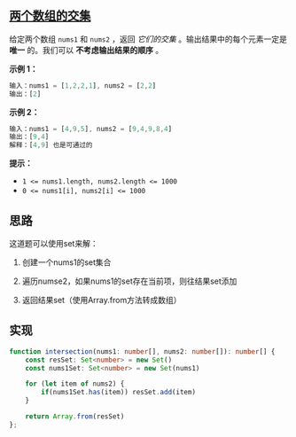 ## [两个数组的交集](https://leetcode.cn/problems/intersection-of-two-arrays/)

给定两个数组 `nums1` 和 `nums2` ，返回 *它们的交集* 。输出结果中的每个元素一定是 **唯一** 的。我们可以 **不考虑输出结果的顺序** 。

**示例 1：**

```js
输入：nums1 = [1,2,2,1], nums2 = [2,2]
输出：[2]
```

**示例 2：**

```js
输入：nums1 = [4,9,5], nums2 = [9,4,9,8,4]
输出：[9,4]
解释：[4,9] 也是可通过的
```

**提示：**

- `1 <= nums1.length, nums2.length <= 1000`
- `0 <= nums1[i], nums2[i] <= 1000`

## 思路

这道题可以使用set来解：

1. 创建一个nums1的set集合

2. 遍历numse2，如果nums1的set存在当前项，则往结果set添加

3. 返回结果set（使用Array.from方法转成数组）

## 实现

```typescript
function intersection(nums1: number[], nums2: number[]): number[] {
    const resSet: Set<number> = new Set()
    const nums1Set: Set<number> = new Set(nums1)

    for (let item of nums2) {
        if(nums1Set.has(item)) resSet.add(item)
    }

    return Array.from(resSet)
};
```

